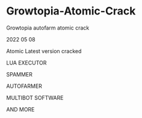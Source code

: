 # Growtopia-Atomic-Crack
Growtopia autofarm atomic crack 

2022 05 08

Atomic Latest version cracked 

LUA EXECUTOR

SPAMMER

AUTOFARMER

MULTIBOT SOFTWARE

AND MORE

